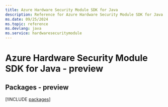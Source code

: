 ```yaml
---
title: Azure Hardware Security Module SDK for Java
description: Reference for Azure Hardware Security Module SDK for Java
ms.date: 09/25/2024
ms.topic: reference
ms.devlang: java
ms.service: hardwaresecuritymodule
---
```

# Azure Hardware Security Module SDK for Java - preview
## Packages - preview
[!INCLUDE [packages](hardware-security-module-index.md)]